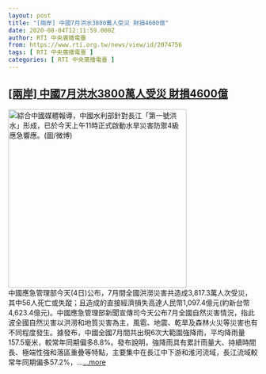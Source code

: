 ```yaml
---
layout: post
title: "[兩岸] 中國7月洪水3800萬人受災 財損4600億"
date: 2020-08-04T12:11:59.000Z
author: RTI 中央廣播電臺
from: https://www.rti.org.tw/news/view/id/2074756
tags: [ RTI 中央廣播電臺 ]
categories: [ RTI 中央廣播電臺 ]
---
```

<!--1596543119000-->
[[兩岸] 中國7月洪水3800萬人受災 財損4600億](https://www.rti.org.tw/news/view/id/2074756)
------

<div>
<img src="https://static.rti.org.tw/assets/thumbnails/2020/07/02/c267a1f12b2425d43f340eb04f236e34.jpg" width="360" alt="綜合中國媒體報導，中國水利部針對長江「第一號洪水」形成，已於今天上午11時正式啟動水旱災害防禦4級應急響應。(圖/微博)" title="綜合中國媒體報導，中國水利部針對長江「第一號洪水」形成，已於今天上午11時正式啟動水旱災害防禦4級應急響應。(圖/微博)"><br>中國應急管理部今天(4日)公布，7月間全國洪澇災害共造成3,817.3萬人次受災，其中56人死亡或失蹤；且造成的直接經濟損失高達人民幣1,097.4億元(約新台幣4,623.4億元)。中國應急管理部新聞宣傳司今天公布7月全國自然災害情況，指此波全國自然災害以洪澇和地質災害為主，風雹、地震、乾旱及森林火災等災害也有不同程度發生。據發布，中國全國7月間共出現6次大範圍強降雨，平均降雨量157.5毫米，較常年同期偏多8.8%。發布說明，強降雨具有累計雨量大、持續時間長、極端性強和落區重疊等特點，主要集中在長江中下游和淮河流域，長江流域較常年同期偏多57.2%，...<a target="_blank" href="https://www.rti.org.tw/news/view/id/2074756">...more</a>
</div>
